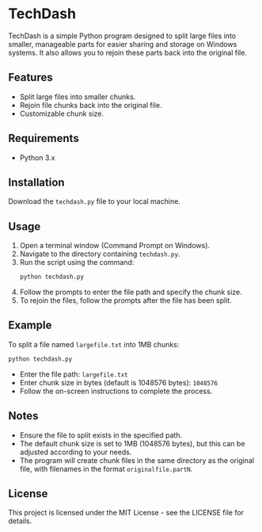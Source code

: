 # TechDash

TechDash is a simple Python program designed to split large files into smaller, manageable parts for easier sharing and storage on Windows systems. It also allows you to rejoin these parts back into the original file.

## Features

- Split large files into smaller chunks.
- Rejoin file chunks back into the original file.
- Customizable chunk size.

## Requirements

- Python 3.x

## Installation

Download the `techdash.py` file to your local machine.

## Usage

1. Open a terminal window (Command Prompt on Windows).
2. Navigate to the directory containing `techdash.py`.
3. Run the script using the command:
   ```bash
   python techdash.py
   ```
4. Follow the prompts to enter the file path and specify the chunk size.
5. To rejoin the files, follow the prompts after the file has been split.

## Example

To split a file named `largefile.txt` into 1MB chunks:

```bash
python techdash.py
```

- Enter the file path: `largefile.txt`
- Enter chunk size in bytes (default is 1048576 bytes): `1048576`
- Follow the on-screen instructions to complete the process.

## Notes

- Ensure the file to split exists in the specified path.
- The default chunk size is set to 1MB (1048576 bytes), but this can be adjusted according to your needs.
- The program will create chunk files in the same directory as the original file, with filenames in the format `originalfile.partN`.

## License

This project is licensed under the MIT License - see the LICENSE file for details.